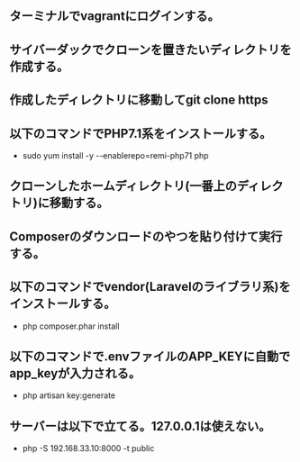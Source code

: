 ## ターミナルでvagrantにログインする。
## サイバーダックでクローンを置きたいディレクトリを作成する。
## 作成したディレクトリに移動してgit clone https
## 以下のコマンドでPHP7.1系をインストールする。
* sudo yum install -y --enablerepo=remi-php71 php
## クローンしたホームディレクトリ(一番上のディレクトリ)に移動する。
## Composerのダウンロードのやつを貼り付けて実行する。
## 以下のコマンドでvendor(Laravelのライブラリ系)をインストールする。
* php composer.phar install
## 以下のコマンドで.envファイルのAPP_KEYに自動でapp_keyが入力される。
* php artisan key:generate
## サーバーは以下で立てる。127.0.0.1は使えない。
* php -S 192.168.33.10:8000 -t public
